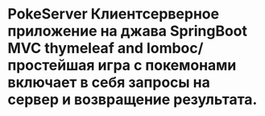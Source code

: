 # PokeServer  Клиентсерверное приложение на джава SpringBoot MVC thymeleaf and lomboc/ простейшая игра с покемонами включает в себя запросы на сервер и возвращение результата.
